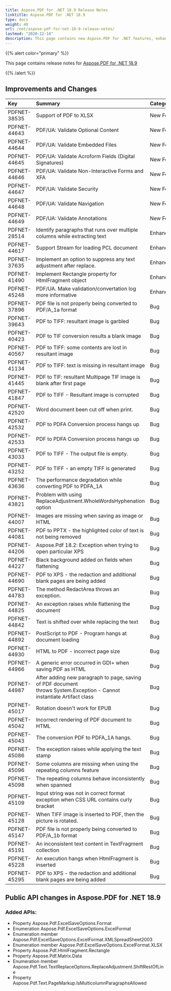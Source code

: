 ```yaml
---
title: Aspose.PDF for .NET 18.9 Release Notes
linktitle: Aspose.PDF for .NET 18.9
type: docs
weight: 40
url: /net/aspose-pdf-for-net-18-9-release-notes/
lastmod: "2020-12-14"
description: This page contains new Aspose.PDF for .NET features, enhancement, and bug fixes in 2018, version 18.9. 
---
```


{{% alert color="primary" %}} 

This page contains release notes for [Aspose.PDF for .NET 18.9](https://www.nuget.org/packages/Aspose.Pdf/18.9.0)

{{% /alert %}} 

## Improvements and Changes

|**Key**|**Summary**|**Category**|
| :- | :- | :- |
|PDFNET-38535|Support of PDF to XLSX|New Feature|
|PDFNET-44643|PDF/UA: Validate Optional Content|New Feature|
|PDFNET-44644|PDF/UA: Validate Embedded Files|New Feature|
|PDFNET-44645|PDF/UA: Validate Acroform Fields (Digital Signatures)|New Feature|
|PDFNET-44646|PDF/UA: Validate Non-Interactive Forms and XFA|New Feature|
|PDFNET-44647|PDF/UA: Validate Security|New Feature|
|PDFNET-44648|PDF/UA: Validate Navigation|New Feature|
|PDFNET-44649|PDF/UA: Validate Annotations|New Feature|
|PDFNET-28514|Identify paragraphs that runs over multiple columns while extracting text|Enhancement|
|PDFNET-44617|Support Stream for loading PCL document|Enhancement|
|PDFNET-37635|Implement an option to suppress any text adjustment after replace.|Enhancement|
|PDFNET-41490|Implement Rectangle property for HtmlFragment object|Enhancement|
|PDFNET-45248|PDF/UA. Make validation/convertation log more informative|Enhancement|
|PDFNET-37896|PDF file is not properly being converted to PDF/A_1a format|Bug|
|PDFNET-39643|PDF to TIFF: resultant image is garbled|Bug|
|PDFNET-40423|PDF to TIF conversion results a blank image|Bug|
|PDFNET-40567|PDF to TIFF: some contents are lost in resultant image|Bug|
|PDFNET-41134|PDF to TIFF: text is missing in resultant image|Bug|
|PDFNET-41445|PDF to TIF: resultant Multipage TIF image is blank after first page|Bug|
|PDFNET-41847|PDF to TIFF - Resultant image is corrupted|Bug|
|PDFNET-42520|Word document been cut off when print.|Bug|
|PDFNET-42532|PDF to PDFA Conversion process hangs up|Bug|
|PDFNET-42533|PDF to PDFA Conversion process hangs up|Bug|
|PDFNET-43033|PDF to TIFF - The output file is empty.|Bug|
|PDFNET-43252|PDF to TIFF - an empty TIFF is generated|Bug|
|PDFNET-43636|The performance degradation while converting PDF to PDFA_1A|Bug|
|PDFNET-43821|Problem with using ReplaceAdjustment.WholeWordsHyphenation option|Bug|
|PDFNET-44007|Images are missing when saving as image or HTML|Bug|
|PDFNET-44081|PDF to PPTX - the highlighted color of text is not being removed|Bug|
|PDFNET-44206|Aspose.Pdf 18.2: Exception when trying to open particular XPS|Bug|
|PDFNET-44227|Black background added on fields when flattening|Bug|
|PDFNET-44690|PDF to XPS - the redaction and additional blank pages are being added|Bug|
|PDFNET-44783|The method RedactArea throws an exception.|Bug|
|PDFNET-44825|An exception raises while flattening the document|Bug|
|PDFNET-44842|Text is shifted over while replacing the text|Bug|
|PDFNET-44892|PostScript to PDF - Program hangs at document loading|Bug|
|PDFNET-44930|HTML to PDF - incorrect page size|Bug|
|PDFNET-44966|A generic error occurred in GDI+ when saving PDF as HTML|Bug|
|PDFNET-44987|After adding new paragraph to page, saving of PDF document <br>throws System.Exception - Cannot instantiate Artifact class|Bug|
|PDFNET-45017|Rotation doesn't work for EPUB|Bug|
|PDFNET-45042|Incorrect rendering of PDF document to HTML|Bug|
|PDFNET-45043|The conversion PDF to PDFA_1A hangs.|Bug|
|PDFNET-45086|The exception raises while applying the text stamp|Bug|
|PDFNET-45096|Some columns are missing when using the repeating columns feature|Bug|
|PDFNET-45098|The repeating columns behave inconsistently when spanned|Bug|
|PDFNET-45109|Input string was not in correct format exception when CSS URL contains curly bracket|Bug|
|PDFNET-45128|When TIFF image is inserted to PDF, then the picture is rotated.|Bug|
|PDFNET-45147|PDF file is not properly being converted to PDF/A_1b format|Bug|
|PDFNET-45191|An inconsistent text content in TextFragment collection|Bug|
|PDFNET-45228|An execution hangs when HtmlFragment is inserted|Bug|
|PDFNET-45295|PDF to XPS - the redaction and additional blank pages are being added|Bug|

## Public API changes in Aspose.PDF for .NET 18.9

### Added APIs:

* Property Aspose.Pdf.ExcelSaveOptions.Format                                  
* Enumeration Aspose.Pdf.ExcelSaveOptions.ExcelFormat                         
* Enumeration member Aspose.Pdf.ExcelSaveOptions.ExcelFormat.XMLSpreadSheet2003     
* Enumeration member Aspose.Pdf.ExcelSaveOptions.ExcelFormat.XLSX                        
* Property Aspose.Pdf.HtmlFragment.Rectangle                                   
* Property Aspose.Pdf.Matrix.Data                                              
* Enumeration member Aspose.Pdf.Text.TextReplaceOptions.ReplaceAdjustment.ShiftRestOfLine
* Property Aspose.Pdf.Text.PageMarkup.IsMulticolumnParagraphsAllowed
